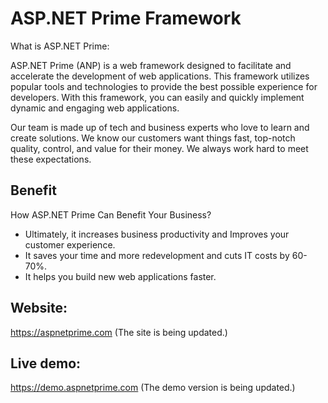 # ASP.NET Prime Framework

What is ASP.NET Prime:
<br/>

ASP.NET Prime (ANP) is a web framework designed to facilitate and accelerate the development of web applications. This framework utilizes popular tools and technologies to provide the best possible experience for developers. With this framework, you can easily and quickly implement dynamic and engaging web applications.
<br/>

Our team is made up of tech and business experts who love to learn and create solutions. We know our customers want things fast, top-notch quality, control, and value for their money. We always work hard to meet these expectations.

## Benefit

How ASP.NET Prime Can Benefit Your Business?
* Ultimately, it increases business productivity and Improves your customer experience.
* It saves your time and more redevelopment and cuts IT costs by 60-70%.
* It helps you build new web applications faster.

## Website:
https://aspnetprime.com
(The site is being updated.)

## Live demo:
https://demo.aspnetprime.com
(The demo version is being updated.)
